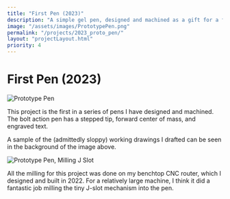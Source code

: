 ```yaml
---
title: "First Pen (2023)"
description: "A simple gel pen, designed and machined as a gift for a friend."
image: "/assets/images/PrototypePen.png"
permalink: "/projects/2023_proto_pen/"
layout: "projectLayout.html"
priority: 4
---
```


# First Pen (2023)
<img src="/assets/images/PrototypePen.png" alt="Prototype Pen" title="Prototype Pen">
    
This project is the first in a series of pens I have designed and machined. The bolt action pen has a stepped tip, forward center of mass, and engraved text.
    
A sample of the (admittedly sloppy) working drawings I drafted can be seen in the background of the image above.

<img src="/assets/images/millingSlotPen.png" alt="Prototype Pen, Milling J Slot" title="Prototype Pen">

All the milling for this project was done on my benchtop CNC router, which I designed and built in 2022. For a relatively large machine, I think it did a fantastic job milling the tiny J-slot mechanism into the pen. 